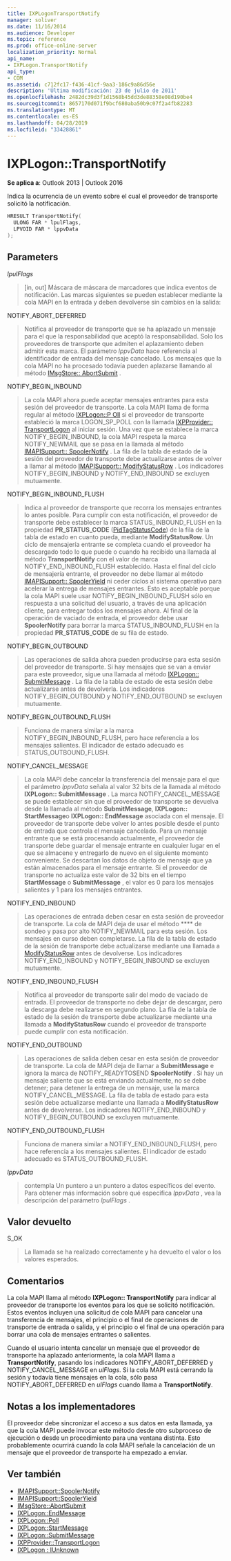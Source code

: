 ```yaml
---
title: IXPLogonTransportNotify
manager: soliver
ms.date: 11/16/2014
ms.audience: Developer
ms.topic: reference
ms.prod: office-online-server
localization_priority: Normal
api_name:
- IXPLogon.TransportNotify
api_type:
- COM
ms.assetid: c712fc17-f436-41cf-9aa3-186c9a86d56e
description: 'Última modificación: 23 de julio de 2011'
ms.openlocfilehash: 2482dc39d3f1d1568b45dd3de88358e08d190be4
ms.sourcegitcommit: 8657170d071f9bcf680aba50b9c07f2a4fb82283
ms.translationtype: MT
ms.contentlocale: es-ES
ms.lasthandoff: 04/28/2019
ms.locfileid: "33428861"
---
```

# <a name="ixplogontransportnotify"></a>IXPLogon::TransportNotify

**Se aplica a**: Outlook 2013 | Outlook 2016 
  
Indica la ocurrencia de un evento sobre el cual el proveedor de transporte solicitó la notificación.
  
```cpp
HRESULT TransportNotify(
  ULONG FAR * lpulFlags,
  LPVOID FAR * lppvData
);
```

## <a name="parameters"></a>Parameters

 _lpulFlags_
  
> [in, out] Máscara de máscara de marcadores que indica eventos de notificación. Las marcas siguientes se pueden establecer mediante la cola MAPI en la entrada y deben devolverse sin cambios en la salida:
    
NOTIFY_ABORT_DEFERRED 
  
> Notifica al proveedor de transporte que se ha aplazado un mensaje para el que la responsabilidad que aceptó la responsabilidad. Solo los proveedores de transporte que admiten el aplazamiento deben admitir esta marca. El parámetro _lppvData_ hace referencia al identificador de entrada del mensaje cancelado. Los mensajes que la cola MAPI no ha procesado todavía pueden aplazarse llamando al método [IMsgStore:: AbortSubmit](imsgstore-abortsubmit.md) . 
    
NOTIFY_BEGIN_INBOUND 
  
> La cola MAPI ahora puede aceptar mensajes entrantes para esta sesión del proveedor de transporte. La cola MAPI llama de forma regular al método [IXPLogon::P Oll](ixplogon-poll.md) si el proveedor de transporte estableció la marca LOGON_SP_POLL con la llamada [IXPProvider:: TransportLogon](ixpprovider-transportlogon.md) al iniciar sesión. Una vez que se establece la marca NOTIFY_BEGIN_INBOUND, la cola MAPI respeta la marca NOTIFY_NEWMAIL que se pasa en la llamada al método [IMAPISupport:: SpoolerNotify](imapisupport-spoolernotify.md) . La fila de la tabla de estado de la sesión del proveedor de transporte debe actualizarse antes de volver a llamar al método [IMAPISupport:: ModifyStatusRow](imapisupport-modifystatusrow.md) . Los indicadores NOTIFY_BEGIN_INBOUND y NOTIFY_END_INBOUND se excluyen mutuamente. 
    
NOTIFY_BEGIN_INBOUND_FLUSH 
  
> Indica al proveedor de transporte que recorra los mensajes entrantes lo antes posible. Para cumplir con esta notificación, el proveedor de transporte debe establecer la marca STATUS_INBOUND_FLUSH en la propiedad **PR_STATUS_CODE** ([PidTagStatusCode](pidtagstatuscode-canonical-property.md)) de la fila de la tabla de estado en cuanto pueda, mediante **ModifyStatusRow**. Un ciclo de mensajería entrante se completa cuando el proveedor ha descargado todo lo que puede o cuando ha recibido una llamada al método **TransportNotify** con el valor de marca NOTIFY_END_INBOUND_FLUSH establecido. Hasta el final del ciclo de mensajería entrante, el proveedor no debe llamar al método [IMAPISupport:: SpoolerYield](imapisupport-spooleryield.md) ni ceder ciclos al sistema operativo para acelerar la entrega de mensajes entrantes. Esto es aceptable porque la cola MAPI suele usar NOTIFY_BEGIN_INBOUND_FLUSH sólo en respuesta a una solicitud del usuario, a través de una aplicación cliente, para entregar todos los mensajes ahora. Al final de la operación de vaciado de entrada, el proveedor debe usar **SpoolerNotify** para borrar la marca STATUS_INBOUND_FLUSH en la propiedad **PR_STATUS_CODE** de su fila de estado. 
    
NOTIFY_BEGIN_OUTBOUND 
  
> Las operaciones de salida ahora pueden producirse para esta sesión del proveedor de transporte. Si hay mensajes que se van a enviar para este proveedor, sigue una llamada al método [IXPLogon:: SubmitMessage](ixplogon-submitmessage.md) . La fila de la tabla de estado de esta sesión debe actualizarse antes de devolverla. Los indicadores NOTIFY_BEGIN_OUTBOUND y NOTIFY_END_OUTBOUND se excluyen mutuamente. 
    
NOTIFY_BEGIN_OUTBOUND_FLUSH 
  
> Funciona de manera similar a la marca NOTIFY_BEGIN_INBOUND_FLUSH, pero hace referencia a los mensajes salientes. El indicador de estado adecuado es STATUS_OUTBOUND_FLUSH.
    
NOTIFY_CANCEL_MESSAGE 
  
> La cola MAPI debe cancelar la transferencia del mensaje para el que el parámetro _lppvData_ señala al valor 32 bits de la llamada al método **IXPLogon:: SubmitMessage** . La marca NOTIFY_CANCEL_MESSAGE se puede establecer sin que el proveedor de transporte se devuelva desde la llamada al método **SubmitMessage**, **IXPLogon:: StartMessage**o **IXPLogon:: EndMessage** asociada con el mensaje. El proveedor de transporte debe volver lo antes posible desde el punto de entrada que controla el mensaje cancelado. Para un mensaje entrante que se está procesando actualmente, el proveedor de transporte debe guardar el mensaje entrante en cualquier lugar en el que se almacene y entregarlo de nuevo en el siguiente momento conveniente. Se descartan los datos de objeto de mensaje que ya están almacenados para el mensaje entrante. Si el proveedor de transporte no actualiza este valor de 32 bits en el tiempo **StartMessage** o **SubmitMessage** , el valor es 0 para los mensajes salientes y 1 para los mensajes entrantes. 
    
NOTIFY_END_INBOUND 
  
> Las operaciones de entrada deben cesar en esta sesión de proveedor de transporte. La cola de MAPI deja de usar el método **** de sondeo y pasa por alto NOTIFY_NEWMAIL para esta sesión. Los mensajes en curso deben completarse. La fila de la tabla de estado de la sesión de transporte debe actualizarse mediante una llamada a [ModifyStatusRow](imapisupport-modifystatusrow.md) antes de devolverse. Los indicadores NOTIFY_END_INBOUND y NOTIFY_BEGIN_INBOUND se excluyen mutuamente. 
    
NOTIFY_END_INBOUND_FLUSH 
  
> Notifica al proveedor de transporte salir del modo de vaciado de entrada. El proveedor de transporte no debe dejar de descargar, pero la descarga debe realizarse en segundo plano. La fila de la tabla de estado de la sesión de transporte debe actualizarse mediante una llamada a **ModifyStatusRow** cuando el proveedor de transporte puede cumplir con esta notificación. 
    
NOTIFY_END_OUTBOUND 
  
> Las operaciones de salida deben cesar en esta sesión de proveedor de transporte. La cola de MAPI deja de llamar a **SubmitMessage** e ignora la marca de NOTIFY_READYTOSEND **SpoolerNotify** . Si hay un mensaje saliente que se está enviando actualmente, no se debe detener; para detener la entrega de un mensaje, use la marca NOTIFY_CANCEL_MESSAGE. La fila de tabla de estado para esta sesión debe actualizarse mediante una llamada a **ModifyStatusRow** antes de devolverse. Los indicadores NOTIFY_END_INBOUND y NOTIFY_BEGIN_OUTBOUND se excluyen mutuamente. 
    
NOTIFY_END_OUTBOUND_FLUSH 
  
> Funciona de manera similar a NOTIFY_END_INBOUND_FLUSH, pero hace referencia a los mensajes salientes. El indicador de estado adecuado es STATUS_OUTBOUND_FLUSH.
    
 _lppvData_
  
> contempla Un puntero a un puntero a datos específicos del evento. Para obtener más información sobre qué especifica _lppvData_ , vea la descripción del parámetro _lpulFlags_ . 
    
## <a name="return-value"></a>Valor devuelto

S_OK 
  
> La llamada se ha realizado correctamente y ha devuelto el valor o los valores esperados.
    
## <a name="remarks"></a>Comentarios

La cola MAPI llama al método **IXPLogon:: TransportNotify** para indicar al proveedor de transporte los eventos para los que se solicitó notificación. Estos eventos incluyen una solicitud de cola MAPI para cancelar una transferencia de mensajes, el principio o el final de operaciones de transporte de entrada o salida, y el principio o el final de una operación para borrar una cola de mensajes entrantes o salientes. 
  
Cuando el usuario intenta cancelar un mensaje que el proveedor de transporte ha aplazado anteriormente, la cola MAPI llama a **TransportNotify**, pasando los indicadores NOTIFY_ABORT_DEFERRED y NOTIFY_CANCEL_MESSAGE en _ulFlags_. Si la cola MAPI está cerrando la sesión y todavía tiene mensajes en la cola, sólo pasa NOTIFY_ABORT_DEFERRED en _ulFlags_ cuando llama a **TransportNotify**.
  
## <a name="notes-to-implementers"></a>Notas a los implementadores

El proveedor debe sincronizar el acceso a sus datos en esta llamada, ya que la cola MAPI puede invocar este método desde otro subproceso de ejecución o desde un procedimiento para una ventana distinta. Esto probablemente ocurrirá cuando la cola MAPI señale la cancelación de un mensaje que el proveedor de transporte ha empezado a enviar.
  
## <a name="see-also"></a>Ver también

- [IMAPISupport::SpoolerNotify](imapisupport-spoolernotify.md) 
- [IMAPISupport::SpoolerYield](imapisupport-spooleryield.md) 
- [IMsgStore::AbortSubmit](imsgstore-abortsubmit.md) 
- [IXPLogon::EndMessage](ixplogon-endmessage.md) 
- [IXPLogon::Poll](ixplogon-poll.md)
- [IXPLogon::StartMessage](ixplogon-startmessage.md)
- [IXPLogon::SubmitMessage](ixplogon-submitmessage.md)
- [IXPProvider::TransportLogon](ixpprovider-transportlogon.md)
- [IXPLogon : IUnknown](ixplogoniunknown.md)


